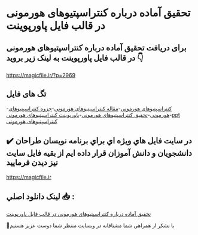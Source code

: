 # تحقیق آماده درباره کنتراسپتیوهای هورمونی در قالب فایل پاورپوینت

## برای دریافت تحقیق آماده درباره کنتراسپتیوهای هورمونی در قالب فایل پاورپوینت به لینک زیر بروید 👇

https://magicfile.ir/?p=2969

## تگ های فایل

-[کنتراسپتیوهای هورمونی](https://magicfile.ir/product/%d8%aa%d8%ad%d9%82%db%8c%d9%82-%d8%a2%d9%85%d8%a7%d8%af%d9%87-%da%a9%d9%86%d8%aa%d8%b1%d8%a7%d8%b3%d9%be%d8%aa%db%8c%d9%88%d9%87%d8%a7%db%8c-%d9%87%d9%88%d8%b1%d9%85%d9%88%d9%86%db%8c-%d8%af%d8%b1-%d9%82%d8%a7%d9%84%d8%a8-%d9%81%d8%a7%db%8c%d9%84-%d9%be%d8%a7%d9%88%d8%b1%d9%be%d9%88%db%8c%d9%86%d8%aa/)-[مقاله کنتراسپتیوهای هورمونی](https://magicfile.ir/product/%d8%aa%d8%ad%d9%82%db%8c%d9%82-%d8%a2%d9%85%d8%a7%d8%af%d9%87-%da%a9%d9%86%d8%aa%d8%b1%d8%a7%d8%b3%d9%be%d8%aa%db%8c%d9%88%d9%87%d8%a7%db%8c-%d9%87%d9%88%d8%b1%d9%85%d9%88%d9%86%db%8c-%d8%af%d8%b1-%d9%82%d8%a7%d9%84%d8%a8-%d9%81%d8%a7%db%8c%d9%84-%d9%be%d8%a7%d9%88%d8%b1%d9%be%d9%88%db%8c%d9%86%d8%aa/)-[جزوه کنتراسپتیوهای هورمونی](https://magicfile.ir/product/%d8%aa%d8%ad%d9%82%db%8c%d9%82-%d8%a2%d9%85%d8%a7%d8%af%d9%87-%da%a9%d9%86%d8%aa%d8%b1%d8%a7%d8%b3%d9%be%d8%aa%db%8c%d9%88%d9%87%d8%a7%db%8c-%d9%87%d9%88%d8%b1%d9%85%d9%88%d9%86%db%8c-%d8%af%d8%b1-%d9%82%d8%a7%d9%84%d8%a8-%d9%81%d8%a7%db%8c%d9%84-%d9%be%d8%a7%d9%88%d8%b1%d9%be%d9%88%db%8c%d9%86%d8%aa/)-[تحقیق کنتراسپتیوهای هورمونی](https://magicfile.ir/product/%d8%aa%d8%ad%d9%82%db%8c%d9%82-%d8%a2%d9%85%d8%a7%d8%af%d9%87-%da%a9%d9%86%d8%aa%d8%b1%d8%a7%d8%b3%d9%be%d8%aa%db%8c%d9%88%d9%87%d8%a7%db%8c-%d9%87%d9%88%d8%b1%d9%85%d9%88%d9%86%db%8c-%d8%af%d8%b1-%d9%82%d8%a7%d9%84%d8%a8-%d9%81%d8%a7%db%8c%d9%84-%d9%be%d8%a7%d9%88%d8%b1%d9%be%d9%88%db%8c%d9%86%d8%aa/)-[پاورپوینت کنتراسپتیوهای هورمونی](https://magicfile.ir/product/%d8%aa%d8%ad%d9%82%db%8c%d9%82-%d8%a2%d9%85%d8%a7%d8%af%d9%87-%da%a9%d9%86%d8%aa%d8%b1%d8%a7%d8%b3%d9%be%d8%aa%db%8c%d9%88%d9%87%d8%a7%db%8c-%d9%87%d9%88%d8%b1%d9%85%d9%88%d9%86%db%8c-%d8%af%d8%b1-%d9%82%d8%a7%d9%84%d8%a8-%d9%81%d8%a7%db%8c%d9%84-%d9%be%d8%a7%d9%88%d8%b1%d9%be%d9%88%db%8c%d9%86%d8%aa/)-[ppt کنتراسپتیوهای هورمونی](https://magicfile.ir/product/%d8%aa%d8%ad%d9%82%db%8c%d9%82-%d8%a2%d9%85%d8%a7%d8%af%d9%87-%da%a9%d9%86%d8%aa%d8%b1%d8%a7%d8%b3%d9%be%d8%aa%db%8c%d9%88%d9%87%d8%a7%db%8c-%d9%87%d9%88%d8%b1%d9%85%d9%88%d9%86%db%8c-%d8%af%d8%b1-%d9%82%d8%a7%d9%84%d8%a8-%d9%81%d8%a7%db%8c%d9%84-%d9%be%d8%a7%d9%88%d8%b1%d9%be%d9%88%db%8c%d9%86%d8%aa/)

## ✔️ در سايت فايل هاي ويژه اي براي برنامه نويسان طراحان دانشجويان و دانش آموزان قرار داده ايم از بقيه فايل سايت نيز ديدن فرماييد

https://magicfile.ir


## لينک دانلود اصلي 📥 :

[تحقیق آماده درباره کنتراسپتیوهای هورمونی در قالب فایل پاورپوینت](https://magicfile.ir/product/%d8%aa%d8%ad%d9%82%db%8c%d9%82-%d8%a2%d9%85%d8%a7%d8%af%d9%87-%da%a9%d9%86%d8%aa%d8%b1%d8%a7%d8%b3%d9%be%d8%aa%db%8c%d9%88%d9%87%d8%a7%db%8c-%d9%87%d9%88%d8%b1%d9%85%d9%88%d9%86%db%8c-%d8%af%d8%b1-%d9%82%d8%a7%d9%84%d8%a8-%d9%81%d8%a7%db%8c%d9%84-%d9%be%d8%a7%d9%88%d8%b1%d9%be%d9%88%db%8c%d9%86%d8%aa/) 


🙏با تشکر از همراهي شما مشتاقانه در وبسایت منتظر شما دوست عزیز هستیم


